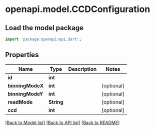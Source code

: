 # openapi.model.CCDConfiguration

## Load the model package
```dart
import 'package:openapi/api.dart';
```

## Properties
Name | Type | Description | Notes
------------ | ------------- | ------------- | -------------
**id** | **int** |  | 
**binningModeX** | **int** |  | [optional] 
**binningModeY** | **int** |  | [optional] 
**readMode** | **String** |  | [optional] 
**ccd** | **int** |  | [optional] 

[[Back to Model list]](../README.md#documentation-for-models) [[Back to API list]](../README.md#documentation-for-api-endpoints) [[Back to README]](../README.md)


